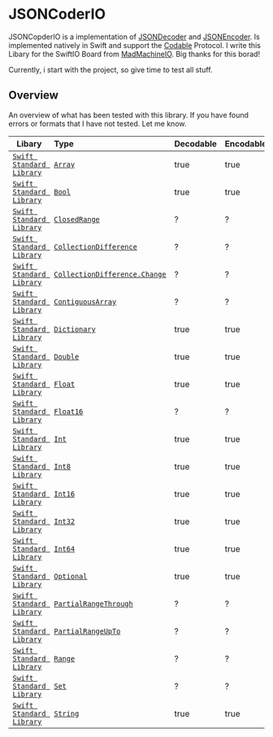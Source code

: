 # JSONCoderIO

JSONCopderIO is a implementation of [JSONDecoder](https://developer.apple.com/documentation/foundation/jsondecoder) and [JSONEncoder](https://developer.apple.com/documentation/foundation/jsonencoder).  Is implemented natively in Swift and support the [Codable](https://developer.apple.com/documentation/swift/codable) Protocol. I write this Libary for the SwiftIO Board from [MadMachineIO](https://www.madmachine.io). Big thanks for this borad! 

Currently, i start with the project, so give time to test all stuff.

## Overview

An overview of what has been tested with this library. If you have found errors or formats that I have not tested. Let me know.

| Libary                                                       | Type                                                         | Decodable | Encodable |
| ------------------------------------------------------------ | :----------------------------------------------------------- | --------- | :-------- |
| [`Swift Standard Library`](https://developer.apple.com/documentation/swift/swift_standard_library) | [`Array`](doc://com.apple.documentation/documentation/swift/array) | true      | true      |
| [`Swift Standard Library`](https://developer.apple.com/documentation/swift/swift_standard_library) | [`Bool`](doc://com.apple.documentation/documentation/swift/bool) | true      | true      |
| [`Swift Standard Library`](https://developer.apple.com/documentation/swift/swift_standard_library) | [`ClosedRange`](doc://com.apple.documentation/documentation/swift/closedrange) | ?         | ?         |
| [`Swift Standard Library`](https://developer.apple.com/documentation/swift/swift_standard_library) | [`CollectionDifference`](doc://com.apple.documentation/documentation/swift/collectiondifference) | ?         | ?         |
| [`Swift Standard Library`](https://developer.apple.com/documentation/swift/swift_standard_library) | [`CollectionDifference.Change`](doc://com.apple.documentation/documentation/swift/collectiondifference/change) | ?         | ?         |
| [`Swift Standard Library`](https://developer.apple.com/documentation/swift/swift_standard_library) | [`ContiguousArray`](doc://com.apple.documentation/documentation/swift/contiguousarray) | ?         | ?         |
| [`Swift Standard Library`](https://developer.apple.com/documentation/swift/swift_standard_library) | [`Dictionary`](doc://com.apple.documentation/documentation/swift/dictionary) | true         | true         |
| [`Swift Standard Library`](https://developer.apple.com/documentation/swift/swift_standard_library) | [`Double`](doc://com.apple.documentation/documentation/swift/double) | true      | true      |
| [`Swift Standard Library`](https://developer.apple.com/documentation/swift/swift_standard_library) | [`Float`](doc://com.apple.documentation/documentation/swift/float) | true      | true      |
| [`Swift Standard Library`](https://developer.apple.com/documentation/swift/swift_standard_library) | [`Float16`](doc://com.apple.documentation/documentation/swift/float16) | ?         | ?         |
| [`Swift Standard Library`](https://developer.apple.com/documentation/swift/swift_standard_library) | [`Int`](doc://com.apple.documentation/documentation/swift/int) | true      | true      |
| [`Swift Standard Library`](https://developer.apple.com/documentation/swift/swift_standard_library) | [`Int8`](doc://com.apple.documentation/documentation/swift/int8) | true      | true      |
| [`Swift Standard Library`](https://developer.apple.com/documentation/swift/swift_standard_library) | [`Int16`](doc://com.apple.documentation/documentation/swift/int16) | true      | true      |
| [`Swift Standard Library`](https://developer.apple.com/documentation/swift/swift_standard_library) | [`Int32`](doc://com.apple.documentation/documentation/swift/int32) | true      | true      |
| [`Swift Standard Library`](https://developer.apple.com/documentation/swift/swift_standard_library) | [`Int64`](doc://com.apple.documentation/documentation/swift/int64) | true      | true      |
| [`Swift Standard Library`](https://developer.apple.com/documentation/swift/swift_standard_library) | [`Optional`](doc://com.apple.documentation/documentation/swift/optional) | true         | true         |
| [`Swift Standard Library`](https://developer.apple.com/documentation/swift/swift_standard_library) | [`PartialRangeThrough`](doc://com.apple.documentation/documentation/swift/partialrangethrough) | ?         | ?         |
| [`Swift Standard Library`](https://developer.apple.com/documentation/swift/swift_standard_library) | [`PartialRangeUpTo`](doc://com.apple.documentation/documentation/swift/partialrangeupto) | ?         | ?         |
| [`Swift Standard Library`](https://developer.apple.com/documentation/swift/swift_standard_library) | [`Range`](doc://com.apple.documentation/documentation/swift/range) | ?         | ?         |
| [`Swift Standard Library`](https://developer.apple.com/documentation/swift/swift_standard_library) | [`Set`](doc://com.apple.documentation/documentation/swift/set) | ?         | ?         |
| [`Swift Standard Library`](https://developer.apple.com/documentation/swift/swift_standard_library) | [`String`](doc://com.apple.documentation/documentation/swift/string) | true      | true      |
